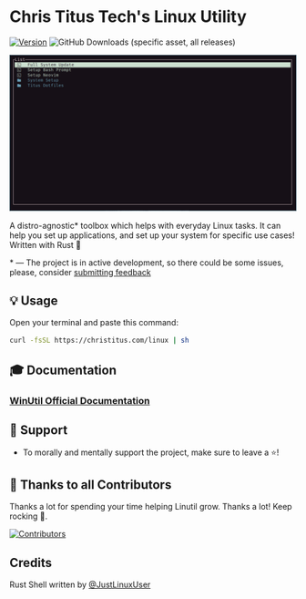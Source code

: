 # Chris Titus Tech's Linux Utility

[![Version](https://img.shields.io/github/v/release/ChrisTitusTech/linutil?color=%230567ff&label=Latest%20Release&style=for-the-badge)](https://github.com/ChrisTitusTech/linutil/releases/latest)
![GitHub Downloads (specific asset, all releases)](https://img.shields.io/github/downloads/ChrisTitusTech/linutil/linutil?label=Total%20Downloads&style=for-the-badge)

![Preview](docs/assets/preview.png)

A distro-agnostic* toolbox which helps with everyday Linux tasks. It can help you set up applications, and set up your system for specific use cases! Written with Rust 🦀

\* — The project is in active development, so there could be some issues, please, consider [submitting feedback](https://github.com/ChrisTitusTech/linutil/issues)

## 💡 Usage

Open your terminal and paste this command:
```bash
curl -fsSL https://christitus.com/linux | sh
```

## 🎓 Documentation
### [WinUtil Official Documentation](https://christitustech.github.io/linutil/)

## 💖 Support
- To morally and mentally support the project, make sure to leave a ⭐️!

## 🏅 Thanks to all Contributors
Thanks a lot for spending your time helping Linutil grow. Thanks a lot! Keep rocking 🍻.

[![Contributors](https://contrib.rocks/image?repo=ChrisTitusTech/linutil)](https://github.com/ChrisTitusTech/linutil/graphs/contributors)

## Credits
Rust Shell written by [@JustLinuxUser](https://github.com/JustLinuxUser)
